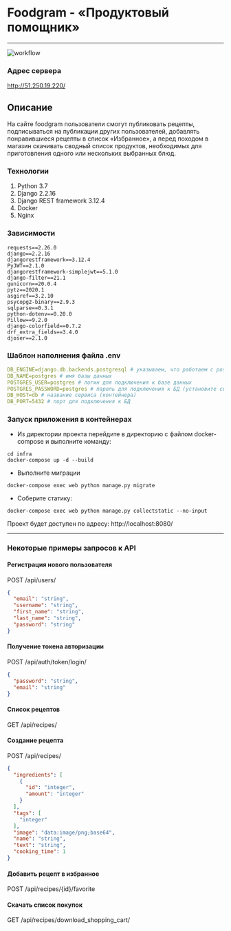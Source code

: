# Foodgram - «Продуктовый помощник»

---
![workflow](https://github.com/NColemann/foodgram-project-react/actions/workflows/foodgram_workflow.yml/badge.svg)


### Адрес сервера
http://51.250.19.220/

## Описание
На сайте foodgram пользователи смогут публиковать рецепты, подписываться на публикации других пользователей, добавлять понравившиеся рецепты в список «Избранное», а перед походом в магазин скачивать сводный список продуктов, необходимых для приготовления одного или нескольких выбранных блюд.

### Технологии
1. Python 3.7
2. Django 2.2.16
3. Django REST framework 3.12.4
4. Docker
5. Nginx

### Зависимости
```
requests==2.26.0
django==2.2.16
djangorestframework==3.12.4
PyJWT==2.1.0
djangorestframework-simplejwt==5.1.0
django-filter==21.1
gunicorn==20.0.4
pytz==2020.1
asgiref==3.2.10
psycopg2-binary==2.9.3
sqlparse==0.3.1
python-dotenv==0.20.0
Pillow==9.2.0
django-colorfield==0.7.2
drf_extra_fields==3.4.0
djoser==2.1.0
```

### Шаблон наполнения файла .env

```yaml
DB_ENGINE=django.db.backends.postgresql # указываем, что работаем с postgresql
DB_NAME=postgres # имя базы данных
POSTGRES_USER=postgres # логин для подключения к базе данных
POSTGRES_PASSWORD=postgres # пароль для подключения к БД (установите свой)
DB_HOST=db # название сервиса (контейнера)
DB_PORT=5432 # порт для подключения к БД
```

### Запуск приложения в контейнерах
- Из директории проекта перейдите в директорию с файлом docker-compose и выполните команду:
```
cd infra
docker-compose up -d --build
```
- Выполните миграции
```
docker-compose exec web python manage.py migrate 
```
- Соберите статику:
```
docker-compose exec web python manage.py collectstatic --no-input
```
Проект будет доступен по адресу: http://localhost:8080/


 ---

### Некоторые примеры запросов к API

#### Регистрация нового пользователя
POST /api/users/
```json
{
  "email": "string",
  "username": "string",
  "first_name": "string",
  "last_name": "string",
  "password": "string"
}
```

#### Получение токена авторизации
POST /api/auth/token/login/
```json
{
  "password": "string",
  "email": "string"
}
```

#### Cписок рецептов
GET /api/recipes/

#### Создание рецепта
POST /api/recipes/
```json
{
  "ingredients": [
    {
      "id": "integer",
      "amount": "integer"
    }
  ],
  "tags": [
    "integer"
  ],
  "image": "data:image/png;base64",
  "name": "string",
  "text": "string",
  "cooking_time": 1
}
```

#### Добавить рецепт в избранное
POST /api/recipes/{id}/favorite

#### Скачать список покупок
GET /api/recipes/download_shopping_cart/